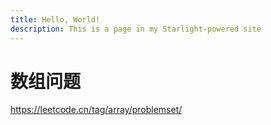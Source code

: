 ```yaml
---
title: Hello, World!
description: This is a page in my Starlight-powered site
---
```


# 数组问题

<https://leetcode.cn/tag/array/problemset/>

